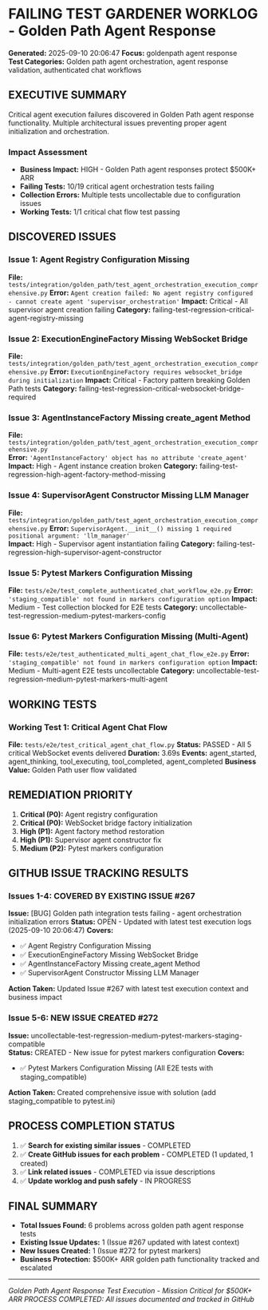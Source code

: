 # FAILING TEST GARDENER WORKLOG - Golden Path Agent Response

**Generated:** 2025-09-10 20:06:47
**Focus:** goldenpath agent response  
**Test Categories:** Golden path agent orchestration, agent response validation, authenticated chat workflows

## EXECUTIVE SUMMARY

Critical agent execution failures discovered in Golden Path agent response functionality. Multiple architectural issues preventing proper agent initialization and orchestration.

### Impact Assessment
- **Business Impact:** HIGH - Golden Path agent responses protect $500K+ ARR  
- **Failing Tests:** 10/19 critical agent orchestration tests failing
- **Collection Errors:** Multiple tests uncollectable due to configuration issues
- **Working Tests:** 1/1 critical chat flow test passing

## DISCOVERED ISSUES

### Issue 1: Agent Registry Configuration Missing
**File:** `tests/integration/golden_path/test_agent_orchestration_execution_comprehensive.py`
**Error:** `Agent creation failed: No agent registry configured - cannot create agent 'supervisor_orchestration'`
**Impact:** Critical - All supervisor agent creation failing
**Category:** failing-test-regression-critical-agent-registry-missing

### Issue 2: ExecutionEngineFactory Missing WebSocket Bridge  
**File:** `tests/integration/golden_path/test_agent_orchestration_execution_comprehensive.py`
**Error:** `ExecutionEngineFactory requires websocket_bridge during initialization`
**Impact:** Critical - Factory pattern breaking Golden Path tests
**Category:** failing-test-regression-critical-websocket-bridge-required

### Issue 3: AgentInstanceFactory Missing create_agent Method
**File:** `tests/integration/golden_path/test_agent_orchestration_execution_comprehensive.py`  
**Error:** `'AgentInstanceFactory' object has no attribute 'create_agent'`
**Impact:** High - Agent instance creation broken
**Category:** failing-test-regression-high-agent-factory-method-missing

### Issue 4: SupervisorAgent Constructor Missing LLM Manager
**File:** `tests/integration/golden_path/test_agent_orchestration_execution_comprehensive.py`
**Error:** `SupervisorAgent.__init__() missing 1 required positional argument: 'llm_manager'`  
**Impact:** High - Supervisor agent instantiation failing
**Category:** failing-test-regression-high-supervisor-agent-constructor

### Issue 5: Pytest Markers Configuration Missing
**File:** `tests/e2e/test_complete_authenticated_chat_workflow_e2e.py`
**Error:** `'staging_compatible' not found in markers configuration option`
**Impact:** Medium - Test collection blocked for E2E tests
**Category:** uncollectable-test-regression-medium-pytest-markers-config

### Issue 6: Pytest Markers Configuration Missing (Multi-Agent)  
**File:** `tests/e2e/test_authenticated_multi_agent_chat_flow_e2e.py`
**Error:** `'staging_compatible' not found in markers configuration option`
**Impact:** Medium - Multi-agent E2E tests uncollectable
**Category:** uncollectable-test-regression-medium-pytest-markers-multi-agent

## WORKING TESTS  

### Working Test 1: Critical Agent Chat Flow
**File:** `tests/e2e/test_critical_agent_chat_flow.py`
**Status:** PASSED - All 5 critical WebSocket events delivered
**Duration:** 3.69s
**Events:** agent_started, agent_thinking, tool_executing, tool_completed, agent_completed
**Business Value:** Golden Path user flow validated

## REMEDIATION PRIORITY

1. **Critical (P0):** Agent registry configuration
2. **Critical (P0):** WebSocket bridge factory initialization  
3. **High (P1):** Agent factory method restoration
4. **High (P1):** Supervisor agent constructor fix
5. **Medium (P2):** Pytest markers configuration

## GITHUB ISSUE TRACKING RESULTS

### Issues 1-4: COVERED BY EXISTING ISSUE #267
**Issue:** [BUG] Golden path integration tests failing - agent orchestration initialization errors
**Status:** OPEN - Updated with latest test execution logs (2025-09-10 20:06:47)
**Covers:**
- ✅ Agent Registry Configuration Missing
- ✅ ExecutionEngineFactory Missing WebSocket Bridge  
- ✅ AgentInstanceFactory Missing create_agent Method
- ✅ SupervisorAgent Constructor Missing LLM Manager

**Action Taken:** Updated Issue #267 with latest test execution context and business impact

### Issue 5-6: NEW ISSUE CREATED #272
**Issue:** uncollectable-test-regression-medium-pytest-markers-staging-compatible  
**Status:** CREATED - New issue for pytest markers configuration
**Covers:**
- ✅ Pytest Markers Configuration Missing (All E2E tests with staging_compatible)

**Action Taken:** Created comprehensive issue with solution (add staging_compatible to pytest.ini)

## PROCESS COMPLETION STATUS

1. ✅ **Search for existing similar issues** - COMPLETED
2. ✅ **Create GitHub issues for each problem** - COMPLETED (1 updated, 1 created)
3. ✅ **Link related issues** - COMPLETED via issue descriptions
4. ✅ **Update worklog and push safely** - IN PROGRESS

## FINAL SUMMARY

- **Total Issues Found:** 6 problems across golden path agent response tests
- **Existing Issue Updates:** 1 (Issue #267 updated with latest context)  
- **New Issues Created:** 1 (Issue #272 for pytest markers)
- **Business Protection:** $500K+ ARR golden path functionality tracked and escalated

---

*Golden Path Agent Response Test Execution - Mission Critical for $500K+ ARR*
*PROCESS COMPLETED: All issues documented and tracked in GitHub*